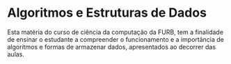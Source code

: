 # Algoritmos e Estruturas de Dados
Esta matéria do curso de ciência da computação da FURB, tem a finalidade de ensinar o estudante a compreender o funcionamento e a importância de algoritmos e formas de armazenar dados, apresentados ao decorrer das aulas.